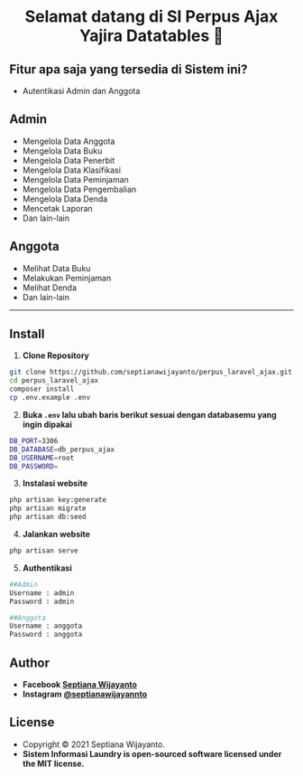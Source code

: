 <h1 align="center">Selamat datang di SI Perpus Ajax Yajira Datatables 👋</h1>


## Fitur apa saja yang tersedia di Sistem ini?

- Autentikasi Admin dan Anggota

## Admin
- Mengelola Data Anggota
- Mengelola Data Buku
- Mengelola Data Penerbit
- Mengelola Data Klasifikasi
- Mengelola Data Peminjaman
- Mengelola Data Pengembalian
- Mengelola Data Denda
- Mencetak Laporan
- Dan lain-lain

## Anggota
- Melihat Data Buku
- Melakukan Peminjaman
- Melihat Denda
- Dan lain-lain



---

## Install

1. **Clone Repository**

```bash
git clone https://github.com/septianawijayanto/perpus_laravel_ajax.git
cd perpus_laravel_ajax
composer install
cp .env.example .env
```

2. **Buka `.env` lalu ubah baris berikut sesuai dengan databasemu yang ingin dipakai**

```bash
DB_PORT=3306
DB_DATABASE=db_perpus_ajax
DB_USERNAME=root
DB_PASSWORD=

```

3. **Instalasi website**

```bash
php artisan key:generate
php artisan migrate
php artisan db:seed
```

4. **Jalankan website**

```bash
php artisan serve
```
5. **Authentikasi**

```bash
##Admin
Username : admin
Password : admin

##Anggota
Username : anggota
Password : anggota
```

## Author
- **Facebook  <a href="https://www.facebook.com/septianawijayanto/">Septiana Wijayanto</a>**
- **Instagram  <a href="https://www.instagram.com/septianawijayanto/">@septianawijayannto</a>**



## License

- Copyright © 2021 Septiana Wijayanto.
- **Sistem Informasi Laundry is open-sourced software licensed under the MIT license.**
<!-- - **Thanks To <a href="https://github.com/septianawijayanto"> Septiana Wijayanto </a>** -->
